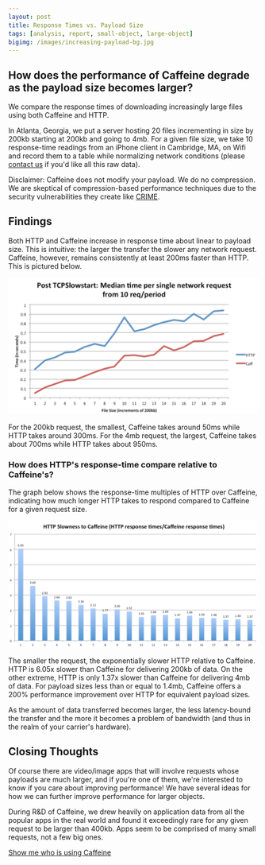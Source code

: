 ```yaml
---
layout: post
title: Response Times vs. Payload Size
tags: [analysis, report, small-object, large-object]
bigimg: /images/increasing-payload-bg.jpg
---
```


## How does the performance of Caffeine degrade as the payload size becomes larger? 

We compare the response times of downloading increasingly large files using both Caffeine and HTTP. 

In Atlanta, Georgia, we put a server hosting 20 files incrementing in size by 200kb starting at 200kb and going to 4mb. For a given file size, we take 10 response-time readings from an iPhone client in Cambridge, MA, on Wifi and record them to a table while normalizing network conditions (please [contact us](http://www.caffei.net/contact-us/) if you'd like all this raw data). 

Disclaimer: Caffeine does not modify your payload. We do no compression. We are skeptical of compression-based performance techniques due to the security vulnerabilities they create like [CRIME](https://en.wikipedia.org/wiki/CRIME).

## Findings

Both HTTP and Caffeine increase in response time about linear to payload size. This is intuitive: the larger the transfer the slower any network request. Caffeine, however, remains consistently at least 200ms faster than HTTP. This is pictured below.

![caffeine-v-http-g1](/images/caffeine-v-http-g1.png) 

For the 200kb request, the smallest, Caffeine takes around 50ms while HTTP takes around 300ms. For the 4mb request, the largest, Caffeine takes about 700ms while HTTP takes about 950ms.

### How does HTTP's response-time compare relative to Caffeine's?

The graph below shows the response-time multiples of HTTP over Caffeine, indicating how much longer HTTP takes to respond compared to Caffeine for a given request size.

![caffeine-v-http-g2](/images/caffeine-v-http-g2.png)

The smaller the request, the exponentially slower HTTP relative to Caffeine. HTTP is 6.05x slower than Caffeine for delivering 200kb of data. On the other extreme, HTTP is only 1.37x slower than Caffeine for delivering 4mb of data. For payload sizes less than or equal to 1.4mb, Caffeine offers a 200% performance improvement over HTTP for equivalent payload sizes. 

As the amount of data transferred becomes larger, the less latency-bound the transfer and the more it becomes a problem of bandwidth (and thus in the realm of your carrier's hardware). 

## Closing Thoughts

Of course there are video/image apps that will involve requests whose payloads are much larger, and if you're one of them, we're interested to know if you care about improving performance! We have several ideas for how we can further improve performance for larger objects. 

During R&D of Caffeine, we drew heavily on application data from all the popular apps in the real world and found it exceedingly rare for any given request to be larger than 400kb. Apps seem to be comprised of many small requests, not a few big ones. 






<div class='text-center'>
<a href='/customers' class='btn btn-warning btn-lg btn-sidepadding'>Show me who is using Caffeine</a>
</div>
<br />

